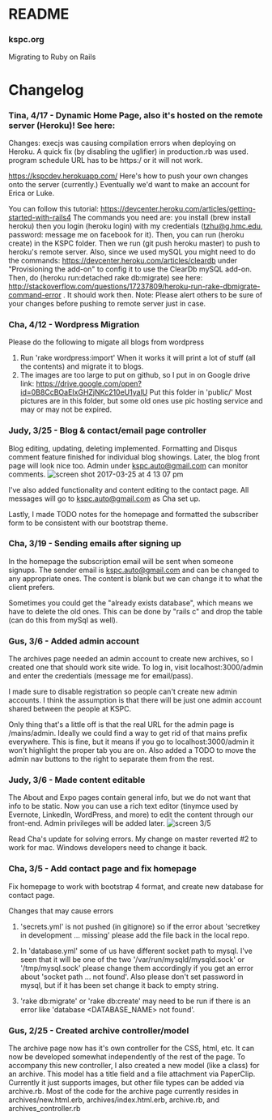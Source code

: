 # README

### kspc.org
Migrating to Ruby on Rails

# Changelog

### Tina, 4/17 - Dynamic Home Page, also it's hosted on the remote server (Heroku)! See here:

Changes:
execjs was causing compilation errors when deploying on Heroku. A quick fix (by disabling the uglifier) in production.rb was used.
program schedule URL has to be https:/ or it will not work. 

https://kspcdev.herokuapp.com/
Here's how to push your own changes onto the server (currently.) Eventually we'd want to make an account for Erica or Luke.

You can follow this tutorial: https://devcenter.heroku.com/articles/getting-started-with-rails4
The commands you need are: you install (brew install heroku) then you login (heroku login) with my credentials (tzhu@g.hmc.edu, password: message me on facebook for it). Then, you can run (heroku create) in the KSPC folder. Then we run (git push heroku master) to push
to heroku's remote server. Also, since we used mySQL you might need to do the commands:  https://devcenter.heroku.com/articles/cleardb under "Provisioning the add-on" to config it to use the ClearDb mySQL add-on.
Then, do (heroku run:detached rake db:migrate) see here: http://stackoverflow.com/questions/17237809/heroku-run-rake-dbmigrate-command-error . It should work then.
Note: Please alert others to be sure of your changes before pushing to remote server just in case.  

### Cha, 4/12 - Wordpress Migration
Please do the following to migate all blogs from wordpress
1. Run 'rake wordpress:import' When it works it will print a lot of stuff (all the contents) and migrate it to blogs.
2. The images are too large to put on github, so I put in on Google drive link: https://drive.google.com/open?id=0B8CcBOaEIxGHZjNKc210eU1yalU
Put this folder in 'public/' Most pictures are in this folder, but some old ones use pic hosting service and may or may not be expired.


### Judy, 3/25 - Blog & contact/email page controller
Blog editing, updating, deleting implemented. Formatting and Disqus comment feature finished for individual blog showings. Later, the blog front page will look nice too. Admin under kspc.auto@gmail.com can monitor comments.
![screen shot 2017-03-25 at 4 13 07 pm](https://cloud.githubusercontent.com/assets/5604374/24326872/f5ef4f10-1175-11e7-8246-b8cf4f097362.png)

I've also added functionality and content editing to the contact page. All messages will go to kspc.auto@gmail.com as Cha set up.

Lastly, I made TODO notes for the homepage and formatted the subscriber form to be consistent with our bootstrap theme.

### Cha, 3/19 - Sending emails after signing up
In the homepage the subscription email will be sent when someone signups.
The sender email is kspc.auto@gmail.com and can be changed to any appropriate ones.
The content is blank but we can change it to what the client prefers.

Sometimes you could get the "already exists database", which means we have to delete the old ones. This can be done by "rails c" and drop the table (can do this from mySql as well).

### Gus, 3/6 - Added admin account
The archives page needed an admin account to create new archives, so I created one that should work site wide. To log in, visit localhost:3000/admin and enter the credentials (message me for email/pass).

I made sure to disable registration so people can't create new admin accounts. I think the assumption is that there will be just one admin account shared between the people at KSPC.

Only thing that's a little off is that the real URL for the admin page is /mains/admin. Ideally we could find a way to get rid of that mains prefix everywhere. This is fine, but it means if you go to localhost:3000/admin it won't highlight the proper tab you are on. Also added a TODO to move the admin nav buttons to the right to separate them from the rest.

### Judy, 3/6 - Made content editable
The About and Expo pages contain general info, but we do not want that info to be static. Now you can use a rich text editor (tinymce used by Evernote, LinkedIn, WordPress, and more) to edit the content through our front-end. Admin privileges will be added later.
![screen 3/5](https://cloud.githubusercontent.com/assets/5604374/23595793/8c201926-01d9-11e7-8c11-b9ab6fd9d82a.png)

Read Cha's update for solving errors. My change on master reverted #2 to work for mac. Windows developers need to change it back.

### Cha, 3/5 - Add contact page and fix homepage
Fix homepage to work with bootstrap 4 format, and create new database for contact page.

Changes that may cause errors

1. 'secrets.yml' is not pushed (in gitignore) so if the error about 'secretkey in development ... missing' please add the file back in the local repo.

2. In 'database.yml' some of us have different socket path to mysql. I've seen that it will be one of the two '/var/run/mysqld/mysqld.sock' or '/tmp/mysql.sock' please change them accordingly if you get an error about 'socket path <PATHNAME> ... not found'. Also please don't set
password in mysql, but if it has been set change it back to empty string.

3. 'rake db:migrate' or 'rake db:create' may need to be run if there is an error like 'database <DATABASE_NAME> not found'.

### Gus, 2/25 - Created archive controller/model
The archive page now has it's own controller for the CSS, html, etc. It can now be developed somewhat independently of the rest of the page. To accompany this new controller, I also created a new model (like a class) for an archive. This model has a title field and a file attachment via PaperClip. Currently it just supports images, but other file types can be added via archive.rb. Most of the code for the archive page currently resides in archives/new.html.erb, archives/index.html.erb, archive.rb, and archives_controller.rb
